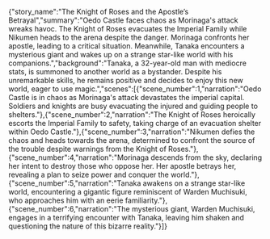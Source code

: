{"story_name":"The Knight of Roses and the Apostle’s Betrayal","summary":"Oedo Castle faces chaos as Morinaga's attack wreaks havoc. The Knight of Roses evacuates the Imperial Family while Nikumen heads to the arena despite the danger. Morinaga confronts her apostle, leading to a critical situation. Meanwhile, Tanaka encounters a mysterious giant and wakes up on a strange star-like world with his companions.","background":"Tanaka, a 32-year-old man with mediocre stats, is summoned to another world as a bystander. Despite his unremarkable skills, he remains positive and decides to enjoy this new world, eager to use magic.","scenes":[{"scene_number":1,"narration":"Oedo Castle is in chaos as Morinaga's attack devastates the imperial capital. Soldiers and knights are busy evacuating the injured and guiding people to shelters."},{"scene_number":2,"narration":"The Knight of Roses heroically escorts the Imperial Family to safety, taking charge of an evacuation shelter within Oedo Castle."},{"scene_number":3,"narration":"Nikumen defies the chaos and heads towards the arena, determined to confront the source of the trouble despite warnings from the Knight of Roses."},{"scene_number":4,"narration":"Morinaga descends from the sky, declaring her intent to destroy those who oppose her. Her apostle betrays her, revealing a plan to seize power and conquer the world."},{"scene_number":5,"narration":"Tanaka awakens on a strange star-like world, encountering a gigantic figure reminiscent of Warden Muchisuki, who approaches him with an eerie familiarity."},{"scene_number":6,"narration":"The mysterious giant, Warden Muchisuki, engages in a terrifying encounter with Tanaka, leaving him shaken and questioning the nature of this bizarre reality."}]}
